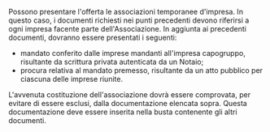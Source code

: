 Possono presentare l'offerta le associazioni temporanee d'impresa. In questo caso, i documenti richiesti nei punti precedenti devono riferirsi a ogni impresa facente parte dell'Associazione. In aggiunta ai precedenti documenti, dovranno essere presentati i seguenti:
- mandato conferito dalle imprese mandanti all'impresa capogruppo, risultante da scrittura privata autenticata da un Notaio;
- procura relativa al mandato premesso, risultante da un atto pubblico per ciascuna delle imprese riunite.

L'avvenuta costituzione dell'associazione dovrà essere comprovata, per evitare di essere esclusi, dalla documentazione elencata sopra. Questa documentazione deve essere inserita nella busta contenente gli altri documenti.